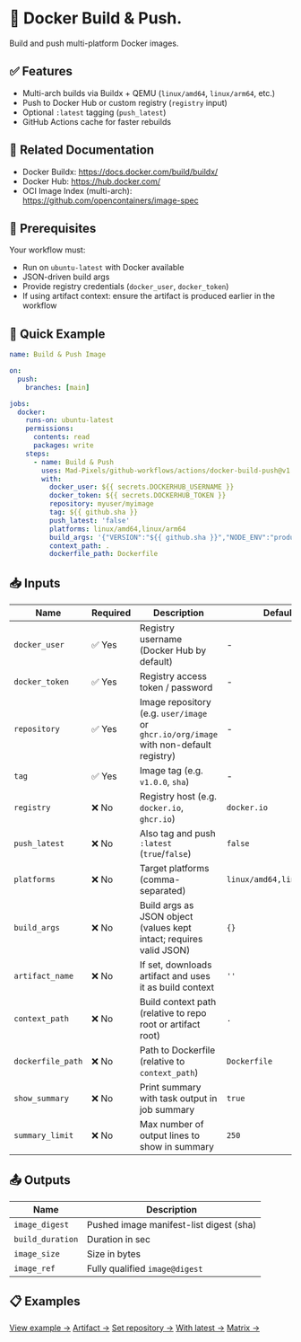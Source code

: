 # 🐳 Docker Build & Push.
Build and push multi-platform Docker images. 

## ✅ Features
- Multi-arch builds via Buildx + QEMU (`linux/amd64`, `linux/arm64`, etc.)
- Push to Docker Hub or custom registry (`registry` input)
- Optional `:latest` tagging (`push_latest`)
- GitHub Actions cache for faster rebuilds

## 📖 Related Documentation
- Docker Buildx: https://docs.docker.com/build/buildx/
- Docker Hub: https://hub.docker.com/
- OCI Image Index (multi-arch): https://github.com/opencontainers/image-spec

## 🚀 Prerequisites
Your workflow must:
- Run on `ubuntu-latest` with Docker available
- JSON-driven build args
- Provide registry credentials (`docker_user`, `docker_token`)
- If using artifact context: ensure the artifact is produced earlier in the workflow

## 🔧 Quick Example
```yaml
name: Build & Push Image

on:
  push:
    branches: [main]

jobs:
  docker:
    runs-on: ubuntu-latest
    permissions:
      contents: read
      packages: write
    steps:
      - name: Build & Push
        uses: Mad-Pixels/github-workflows/actions/docker-build-push@v1
        with:
          docker_user: ${{ secrets.DOCKERHUB_USERNAME }}
          docker_token: ${{ secrets.DOCKERHUB_TOKEN }}
          repository: myuser/myimage
          tag: ${{ github.sha }}
          push_latest: 'false'
          platforms: linux/amd64,linux/arm64
          build_args: '{"VERSION":"${{ github.sha }}","NODE_ENV":"production"}'
          context_path: .
          dockerfile_path: Dockerfile
```

## 📥 Inputs
| **Name**         | **Required** | **Description**                                                                                     | **Default**                                 |
|------------------|--------------|-----------------------------------------------------------------------------------------------------|---------------------------------------------|
| `docker_user`    | ✅ Yes       | Registry username (Docker Hub by default)                                                           | -                                           |
| `docker_token`   | ✅ Yes       | Registry access token / password                                                                    | -                                           |
| `repository`     | ✅ Yes       | Image repository (e.g. `user/image` or `ghcr.io/org/image` with non-default registry)               | -                                           |
| `tag`            | ✅ Yes       | Image tag (e.g. `v1.0.0`, `sha`)                                                                    | -                                           |
| `registry`       | ❌ No        | Registry host (e.g. `docker.io`, `ghcr.io`)                                                         | `docker.io`                                 |
| `push_latest`    | ❌ No        | Also tag and push `:latest` (`true`/`false`)                                                        | `false`                                     |
| `platforms`      | ❌ No        | Target platforms (comma-separated)                                                                  | `linux/amd64,linux/arm64`                   |
| `build_args`     | ❌ No        | Build args as JSON object (values kept intact; requires valid JSON)                                 | `{}`                                        |
| `artifact_name`  | ❌ No        | If set, downloads artifact and uses it as build context                                             | `''`                                        |
| `context_path`   | ❌ No        | Build context path (relative to repo root or artifact root)                                         | `.`                                         |
| `dockerfile_path`| ❌ No        | Path to Dockerfile (relative to `context_path`)                                                     | `Dockerfile`                                |
| `show_summary`   | ❌ No        | Print summary with task output in job summary                                                       | `true`                                      |
| `summary_limit`  | ❌ No        | Max number of output lines to show in summary                                                       | `250`                                       |

## 📤 Outputs
| **Name**        | **Description**                          |
|-----------------|------------------------------------------|
| `image_digest`  | Pushed image manifest-list digest (sha)  |
| `build_duration`| Duration in sec                          |
| `image_size`    | Size in bytes                            |
| `image_ref`     | Fully qualified `image@digest`           |

## 📋 Examples
[View example →](./examples/base.yml)
[Artifact →](./examples/artifact.yml)
[Set repository →](./examples/ghcr.yml)
[With latest →](./examples/latest.yml)
[Matrix →](./examples/matrix.yml)

